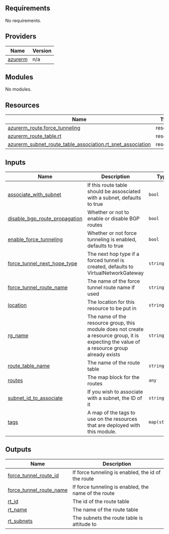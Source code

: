## Requirements

No requirements.

## Providers

| Name | Version |
|------|---------|
| <a name="provider_azurerm"></a> [azurerm](#provider\_azurerm) | n/a |

## Modules

No modules.

## Resources

| Name | Type |
|------|------|
| [azurerm_route.force_tunneling](https://registry.terraform.io/providers/hashicorp/azurerm/latest/docs/resources/route) | resource |
| [azurerm_route_table.rt](https://registry.terraform.io/providers/hashicorp/azurerm/latest/docs/resources/route_table) | resource |
| [azurerm_subnet_route_table_association.rt_snet_association](https://registry.terraform.io/providers/hashicorp/azurerm/latest/docs/resources/subnet_route_table_association) | resource |

## Inputs

| Name | Description | Type | Default | Required |
|------|-------------|------|---------|:--------:|
| <a name="input_associate_with_subnet"></a> [associate\_with\_subnet](#input\_associate\_with\_subnet) | If this route table should be assosciated with a subnet, defaults to true | `bool` | `true` | no |
| <a name="input_disable_bgp_route_propagation"></a> [disable\_bgp\_route\_propagation](#input\_disable\_bgp\_route\_propagation) | Whether or not to enable or disable BGP routes | `bool` | n/a | yes |
| <a name="input_enable_force_tunneling"></a> [enable\_force\_tunneling](#input\_enable\_force\_tunneling) | Whether or not force tunneling is enabled, defaults to true | `bool` | `true` | no |
| <a name="input_force_tunnel_next_hope_type"></a> [force\_tunnel\_next\_hope\_type](#input\_force\_tunnel\_next\_hope\_type) | The next hop type if a forced tunnel is created, defaults to VirtualNetworkGateway | `string` | `"VirtualNetworkGateway"` | no |
| <a name="input_force_tunnel_route_name"></a> [force\_tunnel\_route\_name](#input\_force\_tunnel\_route\_name) | The name of the force tunnel route name if used | `string` | `null` | no |
| <a name="input_location"></a> [location](#input\_location) | The location for this resource to be put in | `string` | n/a | yes |
| <a name="input_rg_name"></a> [rg\_name](#input\_rg\_name) | The name of the resource group, this module does not create a resource group, it is expecting the value of a resource group already exists | `string` | n/a | yes |
| <a name="input_route_table_name"></a> [route\_table\_name](#input\_route\_table\_name) | The name of the route table | `string` | n/a | yes |
| <a name="input_routes"></a> [routes](#input\_routes) | The map block for the routes | `any` | `null` | no |
| <a name="input_subnet_id_to_associate"></a> [subnet\_id\_to\_associate](#input\_subnet\_id\_to\_associate) | If you wish to associate with a subnet, the ID of it | `string` | `null` | no |
| <a name="input_tags"></a> [tags](#input\_tags) | A map of the tags to use on the resources that are deployed with this module. | `map(string)` | <pre>{<br>  "source": "terraform"<br>}</pre> | no |

## Outputs

| Name | Description |
|------|-------------|
| <a name="output_force_tunnel_route_id"></a> [force\_tunnel\_route\_id](#output\_force\_tunnel\_route\_id) | If force tunneling is enabled, the id of the route |
| <a name="output_force_tunnel_route_name"></a> [force\_tunnel\_route\_name](#output\_force\_tunnel\_route\_name) | If force tunneling is enabled, the name of the route |
| <a name="output_rt_id"></a> [rt\_id](#output\_rt\_id) | The id of the route table |
| <a name="output_rt_name"></a> [rt\_name](#output\_rt\_name) | The name of the route table |
| <a name="output_rt_subnets"></a> [rt\_subnets](#output\_rt\_subnets) | The subnets the route table is attitude to |
